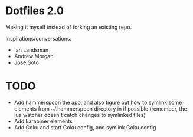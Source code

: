 # Dotfiles 2.0

Making it myself instead of forking an existing repo.

Inspirations/conversations:
- Ian Landsman
- Andrew Morgan
- Jose Soto

# TODO
- Add hammerspoon the app, and also figure out how to symlink some elements from ~/.hammerspoon directory in if possible (remember, the lua watcher doesn't catch changes to symlinked files)
- Add karabiner elements
- Add Goku and start Goku config, and symlink Goku config
